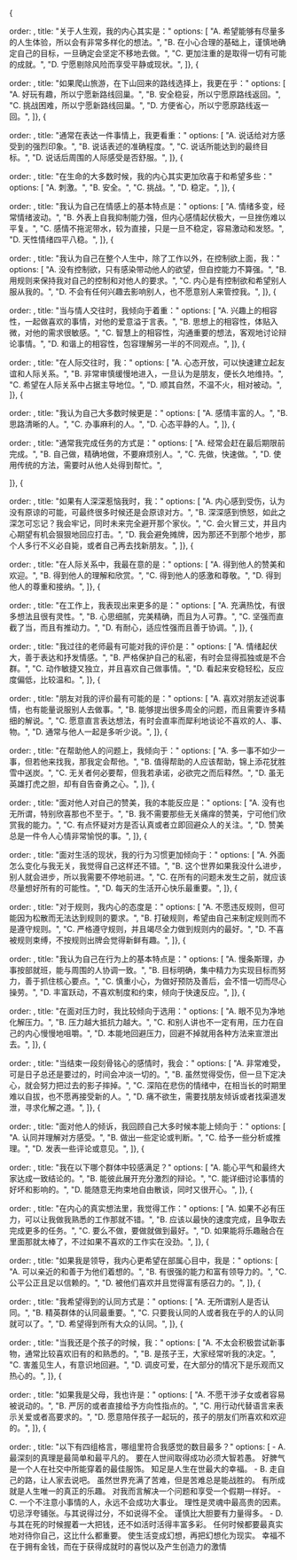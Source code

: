 {
 
order: ,
title: "关于人生观，我的内心其实是："
options: [
    "A. 希望能够有尽量多的人生体验，所以会有非常多样化的想法。",
    "B. 在小心合理的基础上，谨慎地确定自己的目标，一旦确定会坚定不移地去做。",
    "C. 更加注重的是取得一切有可能的成就。",
    "D. 宁愿剔除风险而享受平静或现状。",
]},
{
 
order: ,
title: "如果爬山旅游，在下山回来的路线选择上，我更在乎："
options: [
    "A. 好玩有趣，所以宁愿新路线回巢。",
    "B. 安全稳妥，所以宁愿原路线返回。",
    "C. 挑战困难，所以宁愿新路线回巢。",
    "D. 方便省心，所以宁愿原路线返一回。",
]},
{
 
order: ,
title: "通常在表达一件事情上，我更看重："
options: [
    "A. 说话给对方感受到的强烈印象。",
    "B. 说话表述的准确程度。",
    "C. 说话所能达到的最终目标。",
    "D. 说话后周围的人际感受是否舒服。",
]},
{
 
order: ,
title: "在生命的大多数时候，我的内心其实更加欣喜于和希望多些："
options: [
    "A. 刺激。",
    "B. 安全。",
    "C. 挑战。",
    "D. 稳定。",
]},
{
 
order: ,
title: "我认为自己在情感上的基本特点是："
options: [
    "A. 情绪多变，经常情绪波动。",
    "B. 外表上自我抑制能力强，但内心感情起伏极大，一旦挫伤难以平复。",
    "C. 感情不拖泥带水，较为直接，只是一旦不稳定，容易激动和发怒。",
    "D. 天性情绪四平八稳。",
]},
{
 
order: ,
title: "我认为自己在整个人生中，除了工作以外，在控制欲上面，我："
options: [
    "A. 没有控制欲，只有感染带动他人的欲望，但自控能力不算强。",
    "B. 用规则来保持我对自己的控制和对他人的要求。",
    "C. 内心是有控制欲和希望别人服从我的。",
    "D. 不会有任何兴趣去影响别人，也不愿意别人来管控我。",
]},
{
 
order: ,
title: "当与情人交往时，我倾向于着重："
options: [
    "A. 兴趣上的相容性，一起做喜欢的事情，对他的爱意溢于言表。",
    "B. 思想上的相容性，体贴入微，对他的需求很敏感。",
    "C. 智慧上的相容性，沟通重要的想法，客观地讨论辩论事情。",
    "D. 和谐上的相容性，包容理解另一半的不同观点。",
]},
{
 
order: ,
title: "在人际交往时，我："
options: [
    "A. 心态开放，可以快速建立起友谊和人际关系。",
    "B. 非常审慎缓慢地进入，一旦认为是朋友，便长久地维持。",
    "C. 希望在人际关系中占据主导地位。",
    "D. 顺其自然，不温不火，相对被动。",
]},
{
 
order: ,
title: "我认为自己大多数时候更是："
options: [
    "A. 感情丰富的人。",
    "B. 思路清晰的人。",
    "C. 办事麻利的人。",
    "D. 心态平静的人。",
]},
{
 
order: ,
title: "通常我完成任务的方式是："
options: [
    "A. 经常会赶在最后期限前完成。",
    "B. 自己做，精确地做，不要麻烦别人。",
    "C. 先做，快速做。",
    "D. 使用传统的方法，需要时从他人处得到帮忙。",

]},
{
 
order: ,
title: "如果有人深深惹恼我时，我："
options: [
    "A. 内心感到受伤，认为没有原谅的可能，可最终很多时候还是会原谅对方。",
    "B. 深深感到愤怒，如此之深怎可忘记？我会牢记，同时未来完全避开那个家伙。",
    "C. 会火冒三丈，并且内心期望有机会狠狠地回应打击。",
    "D. 我会避免摊牌，因为那还不到那个地步，那个人多行不义必自毙，或者自己再去找新朋友。",
]},
{
 
order: ,
title: "在人际关系中，我最在意的是："
options: [
    "A. 得到他人的赞美和欢迎。",
    "B. 得到他人的理解和欣赏。",
    "C. 得到他人的感激和尊敬。",
    "D. 得到他人的尊重和接纳。",
]},
{
 
order: ,
title: "在工作上，我表现出来更多的是："
options: [
    "A. 充满热忱，有很多想法且很有灵性。",
    "B. 心思细腻，完美精确，而且为人可靠。",
    "C. 坚强而直截了当，而且有推动力。",
    "D. 有耐心，适应性强而且善于协调。",
]},
{
 
order: ,
title: "我过往的老师最有可能对我的评价是："
options: [
    "A. 情绪起伏大，善于表达和抒发情感。",
    "B. 严格保护自己的私密，有时会显得孤独或是不合群。",
    "C. 动作敏捷又独立，并且喜欢自己做事情。",
    "D. 看起来安稳轻松，反应度偏低，比较温和。",
]},
{
 
order: ,
title: "朋友对我的评价最有可能的是："
options: [
    "A. 喜欢对朋友述说事情，也有能量说服别人去做事。",
    "B. 能够提出很多周全的问题，而且需要许多精细的解说。",
    "C. 愿意直言表达想法，有时会直率而犀利地谈论不喜欢的人、事、物。",
    "D. 通常与他人一起是多听少说。",
]},
{
 
order: ,
title: "在帮助他人的问题上，我倾向于："
options: [
    "A. 多一事不如少一事，但若他来找我，那我定会帮他。",
    "B. 值得帮助的人应该帮助，锦上添花犹胜雪中送炭。",
    "C. 无关者何必要帮，但我若承诺，必欲完之而后释然。",
    "D. 虽无英雄打虎之胆，却有自告奋勇之心。",
]},
{
 
order: ,
title: "面对他人对自己的赞美，我的本能反应是："
options: [
    "A. 没有也无所谓，特别欣喜那也不至于。",
    "B. 我不需要那些无关痛痒的赞美，宁可他们欣赏我的能力。",
    "C. 有点怀疑对方是否认真或者立即回避众人的关注。",
    "D. 赞美总是一件令人心情非常愉悦的事。",
]},
{
 
order: ,
title: "面对生活的现状，我的行为习惯更加倾向于："
options: [
    "A. 外面怎么变化与我无关，我觉得自己这样还不错。",
    "B. 这个世界如果我没什么进步，别人就会进步，所以我需要不停地前进。",
    "C. 在所有的问题未发生之前，就应该尽量想好所有的可能性。",
    "D. 每天的生活开心快乐最重要。",
]},
{
 
order: ,
title: "对于规则，我内心的态度是："
options: [
    "A. 不愿违反规则，但可能因为松散而无法达到规则的要求。",
    "B. 打破规则，希望由自己来制定规则而不是遵守规则。",
    "C. 严格遵守规则，并且竭尽全力做到规则内的最好。",
    "D. 不喜被规则束缚，不按规则出牌会觉得新鲜有趣。",
]},
{
 
order: ,
title: "我认为自己在行为上的基本特点是："
options: [
    "A. 慢条斯理，办事按部就班，能与周围的人协调一致。",
    "B. 目标明确，集中精力为实现目标而努力，善于抓住核心要点。",
    "C. 慎重小心，为做好预防及善后，会不惜一切而尽心操劳。",
    "D. 丰富跃动，不喜欢制度和约束，倾向于快速反应。",
]},
{
 
order: ,
title: "在面对压力时，我比较倾向于选用："
options: [
    "A. 眼不见为净地化解压力。",
    "B. 压力越大抵抗力越大。",
    "C. 和别人讲也不一定有用，压力在自己的内心慢慢地咀嚼。",
    "D. 本能地回避压力，回避不掉就用各种方法来宣泄出去。",
]},
{
 
order: ,
title: "当结束一段刻骨铭心的感情时，我会："
options: [
    "A. 非常难受，可是日子总还是要过的，时间会冲淡一切的。",
    "B. 虽然觉得受伤，但一旦下定决心，就会努力把过去的影子摔掉。",
    "C. 深陷在悲伤的情绪中，在相当长的时期里难以自拔，也不愿再接受新的人。",
    "D. 痛不欲生，需要找朋友倾诉或者找渠道发泄，寻求化解之道。",
]},
{
 
order: ,
title: "面对他人的倾诉，我回顾自己大多时候本能上倾向于："
options: [
    "A. 认同并理解对方感受。",
    "B. 做出一些定论或判断。",
    "C. 给予一些分析或推理。",
    "D. 发表一些评论或意见。",
]},
{
 
order: ,
title: "我在以下哪个群体中较感满足？"
options: [
    "A. 能心平气和最终大家达成一致结论的。",
    "B. 能彼此展开充分激烈的辩论。",
    "C. 能详细讨论事情的好坏和影响的。",
    "D. 能随意无拘束地自由散谈，同时又很开心。",
]},
{
 
order: ,
title: "在内心的真实想法里，我觉得工作："
options: [
    "A. 如果不必有压力，可以让我做我熟悉的工作那就不错。",
    "B. 应该以最快的速度完成，且争取去完成更多的任务。",
    "C. 要么不做，要做就做到最好。",
    "D. 如果能将乐趣融合在里面那就太棒了，不过如果不喜欢的工作实在没劲。",
]},
{
 
order: ,
title: "如果我是领导，我内心更希望在部属心目中，我是："
options: [
    "A. 可以亲近的和善于为他们着想的。",
    "B. 有很强的能力和富有领导力的。",
    "C. 公平公正且足以信赖的。",
    "D. 被他们喜欢并且觉得富有感召力的。",
]},
{
 
order: ,
title: "我希望得到的认同方式是："
options: [
    "A. 无所谓别人是否认同。",
    "B. 精英群体的认同最重要。",
    "C. 只要我认同的人或者我在乎的人的认同就可以了。",
    "D. 希望得到所有大众的认同。",
]},
{
 
order: ,
title: "当我还是个孩子的时候，我："
options: [
    "A. 不太会积极尝试新事物，通常比较喜欢旧有的和熟悉的。",
    "B. 是孩子王，大家经常听我的决定。",
    "C. 害羞见生人，有意识地回避。",
    "D. 调皮可爱，在大部分的情况下是乐观而又热心的。",
]},
{
 
order: ,
title: "如果我是父母，我也许是："
options: [
    "A. 不愿干涉子女或者容易被说动的。",
    "B. 严厉的或者直接给予方向性指点的。",
    "C. 用行动代替语言来表示关爱或者高要求的。",
    "D. 愿意陪伴孩子一起玩的，孩子的朋友们所喜欢和欢迎的。",
]},
{
 
order: ,
title: "以下有四组格言，哪组里符合我感觉的数目最多？"
options: [
    - A.
最深刻的真理是最简单和最平凡的。
要在人世间取得成功必须大智若愚。
好脾气是一个人在社交中所能穿着的最佳服饰。
知足是人生在世最大的幸福。
    - B.
走自己的路，让人家去说吧。
虽然世界充满了苦难，但是苦难总是能战胜的。
有所成就是人生唯一的真正的乐趣。
对我而言解决一个问题和享受一个假期一样好。
    - C.
一个不注意小事情的人，永远不会成功大事业。
理性是灵魂中最高贵的因素。
切忌浮夸铺张。与其说得过分，不如说得不全。
谨慎比大胆要有力量得多。
    - D.
与其在死的时候握着一大把钱，还不如活时活得丰富多彩。
任何时候都要最真实地对待你自己，这比什么都重要。
使生活变成幻想，再把幻想化为现实。
幸福不在于拥有金钱，而在于获得成就时的喜悦以及产生创造力的激情



